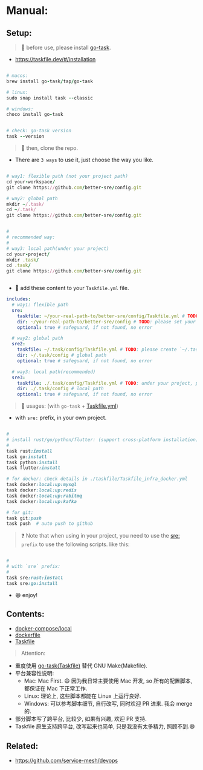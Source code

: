 # Manual:

## Setup:

> 🍄 before use, please install [go-task](https://github.com/go-task/task).

- https://taskfile.dev/#/installation

```ruby

# macos:
brew install go-task/tap/go-task

# linux:
sudo snap install task --classic

# windows:
choco install go-task


# check: go-task version
task --version

```

> 🍄 then, clone the repo.

- There are `3 ways` to use it, just choose the way you like.

```ruby

# way1: flexible path (not your project path)
cd your-workspace/
git clone https://github.com/better-sre/config.git

# way2: global path
mkdir ~/.task/
cd ~/.task/
git clone https://github.com/better-sre/config.git


#
# recommended way:
#
# way3: local path(under your project)
cd your-project/
mkdir .task/
cd .task/
git clone https://github.com/better-sre/config.git



```

- 🍄 add these content to your `Taskfile.yml` file.

```yaml
includes:
  # way1: flexible path
  sre:
    taskfile: ~/your-real-path-to/better-sre/config/Taskfile.yml # TODO: please set your own path to the config dir
    dir: ~/your-real-path-to/better-sre/config # TODO: please set your own path to the config dir
    optional: true # safeguard, if not found, no error

  # way2: global path
  sre2:
    taskfile: ~/.task/config/Taskfile.yml # TODO: please create `~/.task/` first before use
    dir: ~/.task/config # global path
    optional: true # safeguard, if not found, no error

  # way3: local path(recommended)
  sre3:
    taskfile: ./.task/config/Taskfile.yml # TODO: under your project, please add `.task/` to your `.gitignore` file
    dir: ./.task/config # local path
    optional: true # safeguard, if not found, no error
```

> 🍄 usages: (with `go-task` + [Taskfile.yml](./Taskfile.yml))

- with `sre:` prefix, in your own project.

```ruby

#
# install rust/go/python/flutter: (support cross-platform installation)
#
task rust:install
task go:install
task python:install
task flutter:install

# for docker: check details in ./taskfile/Taskfile_infra_docker.yml
task docker:local:up:mysql
task docker:local:up:redis
task docker:local:up:rabitmq
task docker:local:up:kafka

# for git:
task git:push
task push  # auto push to github

```

> ❓ Note that when using in your project, you need to use the [sre:]() `prefix` to use the following scripts.
> like this:

```ruby

#
# with `sre` prefix:
#
task sre:rust:install
task sre:go:install

```

- 😄 enjoy!

## Contents:

- [docker-compose/local](docker-compose/local)
- [dockerfile](dockerfile)
- [Taskfile](taskfile)

> Attention:

- 重度使用 [go-task(Taskfile)](https://github.com/go-task/task) 替代 GNU Make(Makefile).
- 平台兼容性说明:
  - Mac: Mac First. 😄 因为我日常主要使用 Mac 开发, so 所有的配置脚本, 都保证在 Mac 下正常工作.
  - Linux: 理论上, 这些脚本都能在 Linux 上运行良好.
  - Windows: 可以参考脚本细节, 自行改写, 同时欢迎 PR 进来. 我会 merge 的.
- 部分脚本写了跨平台, 比较少, 如果有兴趣, 欢迎 PR 支持.
- Taskfile 原生支持跨平台, 改写起来也简单, 只是我没有太多精力, 照顾不到.😄

## Related:

- https://github.com/service-mesh/devops
